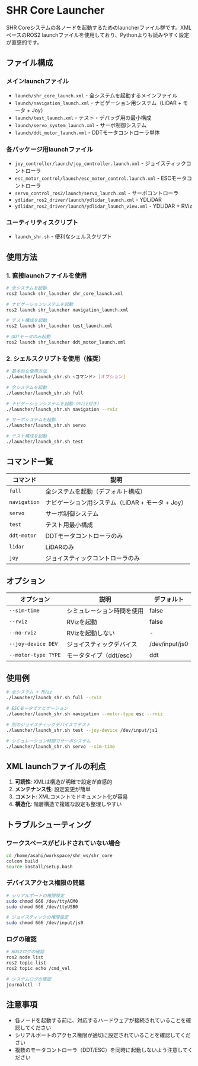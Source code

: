 # SHR Core Launcher

SHR Coreシステムの各ノードを起動するためのlauncherファイル群です。XMLベースのROS2 launchファイルを使用しており、Pythonよりも読みやすく設定が直感的です。

## ファイル構成

### メインlaunchファイル

- `launch/shr_core_launch.xml` - 全システムを起動するメインファイル
- `launch/navigation_launch.xml` - ナビゲーション用システム（LiDAR + モータ + Joy）
- `launch/test_launch.xml` - テスト・デバッグ用の最小構成
- `launch/servo_system_launch.xml` - サーボ制御システム
- `launch/ddt_motor_launch.xml` - DDTモータコントローラ単体

### 各パッケージ用launchファイル

- `joy_controller/launch/joy_controller.launch.xml` - ジョイスティックコントローラ
- `esc_motor_control/launch/esc_motor_control.launch.xml` - ESCモータコントローラ  
- `servo_control_ros2/launch/servo_launch.xml` - サーボコントローラ
- `ydlidar_ros2_driver/launch/ydlidar_launch.xml` - YDLiDAR
- `ydlidar_ros2_driver/launch/ydlidar_launch_view.xml` - YDLiDAR + RViz

### ユーティリティスクリプト

- `launch_shr.sh` - 便利なシェルスクリプト

## 使用方法

### 1. 直接launchファイルを使用

```bash
# 全システムを起動
ros2 launch shr_launcher shr_core_launch.xml

# ナビゲーションシステムを起動
ros2 launch shr_launcher navigation_launch.xml

# テスト構成を起動
ros2 launch shr_launcher test_launch.xml

# DDTモータのみ起動
ros2 launch shr_launcher ddt_motor_launch.xml
```

### 2. シェルスクリプトを使用（推奨）

```bash
# 基本的な使用方法
./launcher/launch_shr.sh <コマンド> [オプション]

# 全システムを起動
./launcher/launch_shr.sh full

# ナビゲーションシステムを起動（RViz付き）
./launcher/launch_shr.sh navigation --rviz

# サーボシステムを起動
./launcher/launch_shr.sh servo

# テスト構成を起動
./launcher/launch_shr.sh test
```

## コマンド一覧

| コマンド | 説明 |
|---------|------|
| `full` | 全システムを起動（デフォルト構成） |
| `navigation` | ナビゲーション用システム（LiDAR + モータ + Joy） |
| `servo` | サーボ制御システム |
| `test` | テスト用最小構成 |
| `ddt-motor` | DDTモータコントローラのみ |
| `lidar` | LiDARのみ |
| `joy` | ジョイスティックコントローラのみ |

## オプション

| オプション | 説明 | デフォルト |
|----------|------|-----------|
| `--sim-time` | シミュレーション時間を使用 | false |
| `--rviz` | RVizを起動 | false |
| `--no-rviz` | RVizを起動しない | - |
| `--joy-device DEV` | ジョイスティックデバイス | /dev/input/js0 |
| `--motor-type TYPE` | モータタイプ（ddt/esc） | ddt |

## 使用例

```bash
# 全システム + RViz
./launcher/launch_shr.sh full --rviz

# ESCモータでナビゲーション
./launcher/launch_shr.sh navigation --motor-type esc --rviz

# 別のジョイスティックデバイスでテスト
./launcher/launch_shr.sh test --joy-device /dev/input/js1

# シミュレーション時間でサーボシステム
./launcher/launch_shr.sh servo --sim-time
```

## XML launchファイルの利点

1. **可読性**: XMLは構造が明確で設定が直感的
2. **メンテナンス性**: 設定変更が簡単
3. **コメント**: XMLコメントでドキュメント化が容易
4. **構造化**: 階層構造で複雑な設定も整理しやすい

## トラブルシューティング

### ワークスペースがビルドされていない場合

```bash
cd /home/asahi/workspace/shr_ws/shr_core
colcon build
source install/setup.bash
```

### デバイスアクセス権限の問題

```bash
# シリアルポートの権限設定
sudo chmod 666 /dev/ttyACM0
sudo chmod 666 /dev/ttyUSB0

# ジョイスティックの権限設定  
sudo chmod 666 /dev/input/js0
```

### ログの確認

```bash
# ROS2ログの確認
ros2 node list
ros2 topic list
ros2 topic echo /cmd_vel

# システムログの確認
journalctl -f
```

## 注意事項

- 各ノードを起動する前に、対応するハードウェアが接続されていることを確認してください
- シリアルポートのアクセス権限が適切に設定されていることを確認してください
- 複数のモータコントローラ（DDT/ESC）を同時に起動しないよう注意してください
